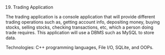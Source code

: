 19. Trading Application

The trading application is a console application that will provide different trading operations such as, getting account info, depositing money, buying stocks, selling stocks, checking transactions, etc, which a person doing trade requires. This application will use a DBMS such as MySQL to store data.

Technologies: C++ programming languages, File I/O, SQLite, and OOPs.
